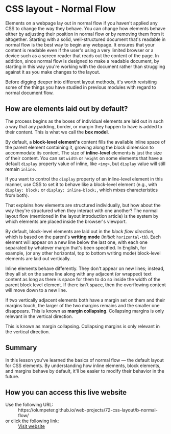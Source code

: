 # CSS layout - Normal Flow
Elements on a webpage lay out in normal flow if you haven't applied 
any CSS to change the way they behave. You can change how elements 
behave either by adjusting their position in normal flow or by removing 
them from it altogether. Starting with a solid, well-structured document 
that's readable in normal flow is the best way to begin any webpage. It 
ensures that your content is readable even if the user's using a very 
limited browser or a device such as a screen reader that reads out the 
content of the page. In addition, since normal flow is designed to make a 
readable document, by starting in this way you're working with the document 
rather than struggling against it as you make changes to the layout.

Before digging deeper into different layout methods, it's worth revisiting 
some of the things you have studied in previous modules with regard to normal 
document flow.

## How are elements laid out by default?

The process begins as the boxes of individual elements are laid out in 
such a way that any padding, border, or margin they happen to have is 
added to their content. This is what we call the **box model**.

By default, a **block-level element's** content fills the available inline 
space of the parent element containing it, growing along the block dimension 
to accommodate its content. The size of **inline-level** elements is just 
the size of their content. You can set <code>width</code> or <code>height</code> 
on some elements that have a default <code>display</code> property value of inline, 
like <code>&lt;img&gt;</code>, but <code>display</code> value will still 
remain <code>inline</code>.

If you want to control the <code>display</code> property of an inline-level 
element in this manner, use CSS to set it to behave like a block-level element 
(e.g., with <code>display: block;</code> or <code>display: inline-block;</code>, 
which mixes characteristics from both).

That explains how elements are structured individually, but how about the 
way they're structured when they interact with one another? The normal 
layout flow (mentioned in the layout introduction article) is the system by 
which elements are placed inside the browser's viewport. 

By default, block-level elements are laid out in the *block flow direction*, 
which is based on the parent's **writing mode** (*initial*: 
<code>horizontal-tb</code>). Each element will appear on a new line below the 
last one, with each one separated by whatever margin that's been specified. 
In English, for example, (or any other horizontal, top to bottom writing mode) 
block-level elements are laid out vertically.

Inline elements behave differently. They don't appear on new lines; instead, 
they all sit on the same line along with any adjacent (or wrapped) text content 
as long as there is space for them to do so inside the width of the parent 
block level element. If there isn't space, then the overflowing content will 
move down to a new line.

If two vertically adjacent elements both have a margin set on them and their 
margins touch, the larger of the two margins remains and the smaller one 
disappears. This is known as **margin collapsing**. Collapsing margins is 
only relevant in the vertical direction.

This is known as margin collapsing. Collapsing margins is only relevant in 
the vertical direction.

## Summary
In this lesson you've learned the basics of normal flow — the default layout 
for CSS elements. By understanding how inline elements, block elements, and 
margins behave by default, it'll be easier to modify their behavior in the 
future.

## How you can access this live website

<dl>
  Use the following URL:
  <dd>
    https://olumpeter.github.io/web-projects/72-css-layout/b-normal-flow/
  </dd>
  or click the following link:
  <dd>
    <a href="https://olumpeter.github.io/web-projects/72-css-layout/b-normal-flow/">Visit website</a>
  </dd>
</dl>
